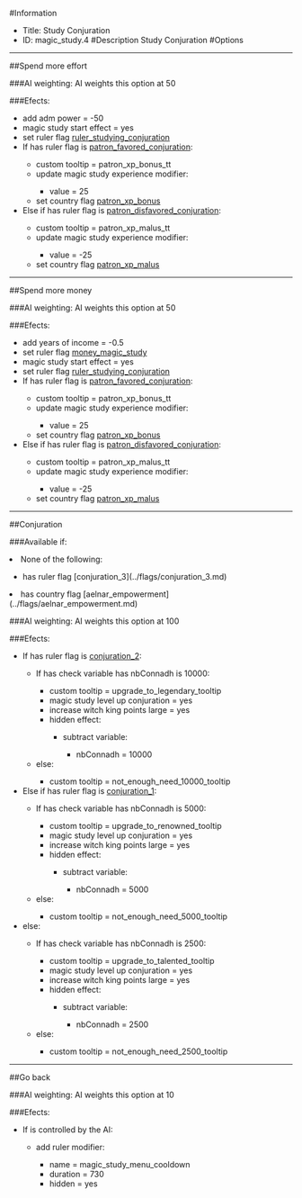 #Information
 - Title: Study Conjuration
 - ID: magic_study.4
#Description
Study Conjuration
#Options

___
##Spend more effort

###AI weighting:
AI weights this option at 50


###Efects:<ul><li>add adm power = -50</li><li>magic study start effect = yes</li><li>set ruler flag [ruler_studying_conjuration](../flags/ruler_studying_conjuration.md)</li><li>If has ruler flag is [patron_favored_conjuration](../flags/patron_favored_conjuration.md):</li><ul><li>custom tooltip = patron_xp_bonus_tt</li><li>update magic study experience modifier:</li><ul><li>value = 25</li></ul><li>set country flag [patron_xp_bonus](../flags/patron_xp_bonus.md)</li></ul><li>Else if has ruler flag is [patron_disfavored_conjuration](../flags/patron_disfavored_conjuration.md):</li><ul><li>custom tooltip = patron_xp_malus_tt</li><li>update magic study experience modifier:</li><ul><li>value = -25</li></ul><li>set country flag [patron_xp_malus](../flags/patron_xp_malus.md)</li></ul></ul>

___
##Spend more money

###AI weighting:
AI weights this option at 50


###Efects:<ul><li>add years of income = -0.5</li><li>set ruler flag [money_magic_study](../flags/money_magic_study.md)</li><li>magic study start effect = yes</li><li>set ruler flag [ruler_studying_conjuration](../flags/ruler_studying_conjuration.md)</li><li>If has ruler flag is [patron_favored_conjuration](../flags/patron_favored_conjuration.md):</li><ul><li>custom tooltip = patron_xp_bonus_tt</li><li>update magic study experience modifier:</li><ul><li>value = 25</li></ul><li>set country flag [patron_xp_bonus](../flags/patron_xp_bonus.md)</li></ul><li>Else if has ruler flag is [patron_disfavored_conjuration](../flags/patron_disfavored_conjuration.md):</li><ul><li>custom tooltip = patron_xp_malus_tt</li><li>update magic study experience modifier:</li><ul><li>value = -25</li></ul><li>set country flag [patron_xp_malus](../flags/patron_xp_malus.md)</li></ul></ul>

___
##Conjuration

###Available if:
<li>None of the following:</li><ul><li>has ruler flag [conjuration_3](../flags/conjuration_3.md)</li></ul><li>has country flag [aelnar_empowerment](../flags/aelnar_empowerment.md)</li>

###AI weighting:
AI weights this option at 100


###Efects:<ul><li>If has ruler flag is [conjuration_2](../flags/conjuration_2.md):</li><ul><li>If has check variable has nbConnadh is 10000:</li><ul><li>custom tooltip = upgrade_to_legendary_tooltip</li><li>magic study level up conjuration = yes</li><li>increase witch king points large = yes</li><li>hidden effect:</li><ul><li>subtract variable:</li><ul><li>nbConnadh = 10000</li></ul></ul></ul><li>else:</li><ul><li>custom tooltip = not_enough_need_10000_tooltip</li></ul></ul><li>Else if has ruler flag is [conjuration_1](../flags/conjuration_1.md):</li><ul><li>If has check variable has nbConnadh is 5000:</li><ul><li>custom tooltip = upgrade_to_renowned_tooltip</li><li>magic study level up conjuration = yes</li><li>increase witch king points large = yes</li><li>hidden effect:</li><ul><li>subtract variable:</li><ul><li>nbConnadh = 5000</li></ul></ul></ul><li>else:</li><ul><li>custom tooltip = not_enough_need_5000_tooltip</li></ul></ul><li>else:</li><ul><li>If has check variable has nbConnadh is 2500:</li><ul><li>custom tooltip = upgrade_to_talented_tooltip</li><li>magic study level up conjuration = yes</li><li>increase witch king points large = yes</li><li>hidden effect:</li><ul><li>subtract variable:</li><ul><li>nbConnadh = 2500</li></ul></ul></ul><li>else:</li><ul><li>custom tooltip = not_enough_need_2500_tooltip</li></ul></ul></ul>

___
##Go back

###AI weighting:
AI weights this option at 10


###Efects:<ul><li>If is controlled by the AI:</li><ul><li>add ruler modifier:</li><ul><li>name = magic_study_menu_cooldown</li><li>duration = 730</li><li>hidden = yes</li></ul></ul></ul>
